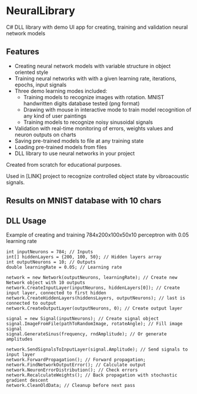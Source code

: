# NeuralLibrary

C# DLL library with demo UI app for creating, training and validation neural network models

## Features 

- Creating neural network models with variable structure in object oriented style
- Training neural networks with with a given learning rate, iterations, epochs, input signals
- Three demo learning modes included:
  - Training models to recognize images with rotation. MNIST handwritten digits database tested (png format)
  - Drawing with mouse in interactive mode to train model recognition of any kind of user paintings
  - Training models to recognize noisy sinusoidal signals
- Validation with real-time monitoring of errors, weights values and neuron outputs on charts
- Saving pre-trained models to file at any training state
- Loading pre-trained models from files
- DLL library to use neural networks in your project

Created from scratch for educational purposes.

Used in [LINK] project to recognize controlled object state by vibroacoustic signals.

## Results on MNIST database with 10 chars

## DLL Usage

Example of creating and training 784x200x100x50x10 perceptron with 0.05 learning rate

```
int inputNeurons = 784; // Inputs
int[] hiddenLayers = {200, 100, 50}; // Hidden layers array
int outputNeurons = 10; // Outputs
double learningRate = 0.05; // Learning rate

network = new Network(outputNeurons, learningRate); // Create new Network object with 10 outputs
network.CreateInputLayer(inputNeurons, hiddenLayers[0]); // Create input layer, connected to first hidden
network.CreateHiddenLayers(hiddensLayers, outputNeurons); // last is connected to output
network.CreateOutputLayer(outputNeurons, 0); // Create output layer

signal = new Signal(inputNeurons); // Create signal object
signal.ImageFromFile(pathToRandomImage, rotateAngle); // Fill image signal
signal.GenerateSinus(frequency, rndAmplitude); // Or generate amplitudes

network.SendSignalsToInputLayer(signal.Amplitude); // Send signals to input layer 
network.ForwardPropagation(); // Forward propagation;
network.FindNetworkOutputError(); // Calculate output
network.NeuronErrorDistribution(); // Check errors
network.RecalculateWeights(); // Back propagation with stochastic gradient descent
network.CleanOldData; // Cleanup before next pass
```
